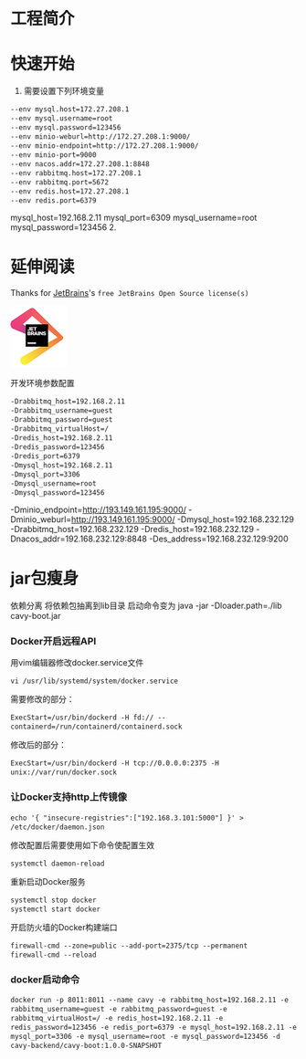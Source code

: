 # 工程简介



# 快速开始

1. 需要设置下列环境变量

````
--env mysql.host=172.27.208.1
--env mysql.username=root
--env mysql.password=123456
--env minio-weburl=http://172.27.208.1:9000/
--env minio-endpoint=http://172.27.208.1:9000/
--env minio-port=9000
--env nacos.addr=172.27.208.1:8848
--env rabbitmq.host=172.27.208.1
--env rabbitmq.port=5672
--env redis.host=172.27.208.1
--env redis.port=6379
````
mysql_host=192.168.2.11
mysql_port=6309
mysql_username=root
mysql_password=123456
2.
# 延伸阅读

Thanks for [JetBrains](https://www.jetbrains.com/?from=Cavy)'s `free JetBrains Open Source license(s)`
 
[![LOGO](https://github.com/jeffxjh/Imgur/blob/main/jetbrains.png?raw=true)](https://www.jetbrains.com/?from=Cavy)


开发环境参数配置
````
-Drabbitmq_host=192.168.2.11
-Drabbitmq_username=guest
-Drabbitmq_password=guest
-Drabbitmq_virtualHost=/
-Dredis_host=192.168.2.11
-Dredis_password=123456
-Dredis_port=6379
-Dmysql_host=192.168.2.11
-Dmysql_port=3306
-Dmysql_username=root
-Dmysql_password=123456
````



-Dminio_endpoint=http://193.149.161.195:9000/
-Dminio_weburl=http://193.149.161.195:9000/
-Dmysql_host=192.168.232.129
-Drabbitmq_host=192.168.232.129
-Dredis_host=192.168.232.129
-Dnacos_addr=192.168.232.129:8848
-Des_address=192.168.232.129:9200

# jar包瘦身
依赖分离
将依赖包抽离到lib目录
启动命令变为
java -jar -Dloader.path=./lib cavy-boot.jar


### Docker开启远程API
用vim编辑器修改docker.service文件
````
vi /usr/lib/systemd/system/docker.service
````
需要修改的部分：
````
ExecStart=/usr/bin/dockerd -H fd:// --containerd=/run/containerd/containerd.sock
````
修改后的部分：
````
ExecStart=/usr/bin/dockerd -H tcp://0.0.0.0:2375 -H unix://var/run/docker.sock
````
### 让Docker支持http上传镜像
````
echo '{ "insecure-registries":["192.168.3.101:5000"] }' > /etc/docker/daemon.json
````
修改配置后需要使用如下命令使配置生效
````
systemctl daemon-reload
````
重新启动Docker服务
````
systemctl stop docker
systemctl start docker
````
开启防火墙的Docker构建端口
````
firewall-cmd --zone=public --add-port=2375/tcp --permanent
firewall-cmd --reload
````
### docker启动命令
````
docker run -p 8011:8011 --name cavy -e rabbitmq_host=192.168.2.11 -e rabbitmq_username=guest -e rabbitmq_password=guest -e rabbitmq_virtualHost=/ -e redis_host=192.168.2.11 -e redis_password=123456 -e redis_port=6379 -e mysql_host=192.168.2.11 -e mysql_port=3306 -e mysql_username=root -e mysql_password=123456 -d cavy-backend/cavy-boot:1.0.0-SNAPSHOT
````
